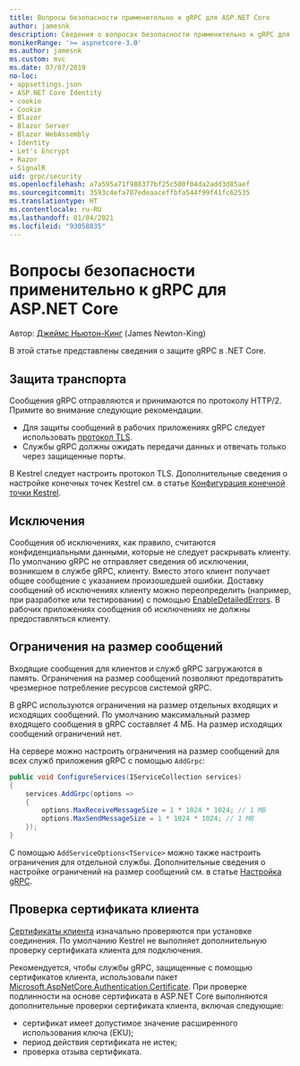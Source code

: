 ```yaml
---
title: Вопросы безопасности применительно к gRPC для ASP.NET Core
author: jamesnk
description: Сведения о вопросах безопасности применительно к gRPC для ASP.NET Core.
monikerRange: '>= aspnetcore-3.0'
ms.author: jamesnk
ms.custom: mvc
ms.date: 07/07/2019
no-loc:
- appsettings.json
- ASP.NET Core Identity
- cookie
- Cookie
- Blazor
- Blazor Server
- Blazor WebAssembly
- Identity
- Let's Encrypt
- Razor
- SignalR
uid: grpc/security
ms.openlocfilehash: a7a595a71f988377bf25c500f04da2add3d85aef
ms.sourcegitcommit: 3593c4efa707edeaaceffbfa544f99f41fc62535
ms.translationtype: HT
ms.contentlocale: ru-RU
ms.lasthandoff: 01/04/2021
ms.locfileid: "93058835"
---
```

# <a name="security-considerations-in-grpc-for-aspnet-core"></a>Вопросы безопасности применительно к gRPC для ASP.NET Core

Автор: [Джеймс Ньютон-Кинг](https://twitter.com/jamesnk) (James Newton-King)

В этой статье представлены сведения о защите gRPC в .NET Core.

## <a name="transport-security"></a>Защита транспорта

Сообщения gRPC отправляются и принимаются по протоколу HTTP/2. Примите во внимание следующие рекомендации.

* Для защиты сообщений в рабочих приложениях gRPC следует использовать [протокол TLS](https://tools.ietf.org/html/rfc5246).
* Службы gRPC должны ожидать передачи данных и отвечать только через защищенные порты.

В Kestrel следует настроить протокол TLS. Дополнительные сведения о настройке конечных точек Kestrel см. в статье [Конфигурация конечной точки Kestrel](xref:fundamentals/servers/kestrel#endpoint-configuration).

## <a name="exceptions"></a>Исключения

Сообщения об исключениях, как правило, считаются конфиденциальными данными, которые не следует раскрывать клиенту. По умолчанию gRPC не отправляет сведения об исключении, возникшем в службе gRPC, клиенту. Вместо этого клиент получает общее сообщение с указанием произошедшей ошибки. Доставку сообщений об исключениях клиенту можно переопределить (например, при разработке или тестировании) с помощью [EnableDetailedErrors](xref:grpc/configuration#configure-services-options). В рабочих приложениях сообщения об исключениях не должны предоставляться клиенту.

## <a name="message-size-limits"></a>Ограничения на размер сообщений

Входящие сообщения для клиентов и служб gRPC загружаются в память. Ограничения на размер сообщений позволяют предотвратить чрезмерное потребление ресурсов системой gRPC.

В gRPC используются ограничения на размер отдельных входящих и исходящих сообщений. По умолчанию максимальный размер входящего сообщения в gRPC составляет 4 МБ. На размер исходящих сообщений ограничений нет.

На сервере можно настроить ограничения на размер сообщений для всех служб приложения gRPC с помощью `AddGrpc`:

```csharp
public void ConfigureServices(IServiceCollection services)
{
    services.AddGrpc(options =>
    {
        options.MaxReceiveMessageSize = 1 * 1024 * 1024; // 1 MB
        options.MaxSendMessageSize = 1 * 1024 * 1024; // 1 MB
    });
}
```

С помощью `AddServiceOptions<TService>` можно также настроить ограничения для отдельной службы. Дополнительные сведения о настройке ограничений на размер сообщений см. в статье [Настройка gRPC](xref:grpc/configuration).

## <a name="client-certificate-validation"></a>Проверка сертификата клиента

[Сертификаты клиента](https://tools.ietf.org/html/rfc5246#section-7.4.4) изначально проверяются при установке соединения. По умолчанию Kestrel не выполняет дополнительную проверку сертификата клиента для подключения.

Рекомендуется, чтобы службы gRPC, защищенные с помощью сертификатов клиента, использовали пакет [Microsoft.AspNetCore.Authentication.Certificate](xref:security/authentication/certauth). При проверке подлинности на основе сертификата в ASP.NET Core выполняются дополнительные проверки сертификата клиента, включая следующие:

* сертификат имеет допустимое значение расширенного использования ключа (EKU);
* период действия сертификата не истек;
* проверка отзыва сертификата.
